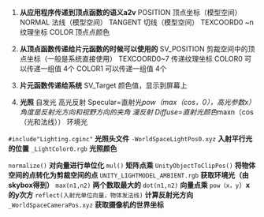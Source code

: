 1. **从应用程序传递到顶点函数的语义a2v**
POSITION 顶点坐标（模型空间）
NORMAL 法线（模型空间）
TANGENT 切线（模型空间）
TEXCOORD0 ~n 纹理坐标
COLOR 顶点点颜色
2. **从顶点函数传递给片元函数的时候可以使用的**
SV_POSITION 剪裁空间中的顶点坐标（一般是系统直接使用）
TEXCOORD0~7 传递纹理坐标
COLOR0 可以传递一组值 4个
COLOR1 可以传递一组值 4个

3. **片元函数传递给系统**
SV_Target 颜色值，显示到屏幕上

4. **光照**
自发光
高光反射 Specular=直射光*pow（max（cos，0），高光参数x）角度是反射光方向和视野方向的夹角
漫反射 Diffuse=直射光颜色*maxn（cos（光和法线））
环境光

`#include"Lighting.cginc"` **光照头文件**
`-WorldSpaceLightPos0.xyz` **入射平行光的位置**
`_LightColor0.rgb` **光照颜色**

`normalize()` **对向量进行单位化**
`mul()` **矩阵点乘**
`UnityObjectToClipPos()` **将物体空间的点转化为剪裁空间的点**
`UNITY_LIGHTMODEL_AMBIENT.rgb` **获取环境光（由skybox得到）**
`max(n1,n2)` **两个数取最大的**
`dot(n1,n2)` **向量点乘**
`pow（x，y`）**x的y次方**
`reflect(入射光单位向量，物体发法线)` **计算反射光方向**
`_WorldSpaceCameraPos.xyz` **获取摄像机的世界坐标**